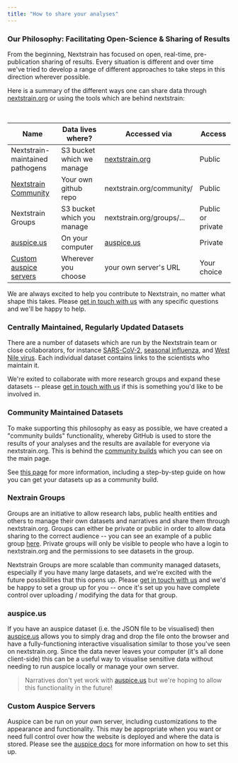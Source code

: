 ```yaml
---
title: "How to share your analyses"
---
```


### Our Philosophy: Facilitating Open-Science & Sharing of Results

From the beginning, Nextstrain has focused on open, real-time, pre-publication sharing of results.
Every situation is different and over time we've tried to develop a range of different approaches to take steps in this direction wherever possible.

Here is a summary of the different ways one can share data through [nextstrain.org](/) or using the tools which are behind nextstrain:

<br/>

| Name                            | Data lives where?           |  Accessed via             |  Access            |
| --------------------------------| --------------------------- | ------------------------- | ------------------ |
| Nextstrain-maintained pathogens | S3 bucket which we manage   | [nextstrain.org]          | Public             |
| [Nextstrain Community]          | Your own github repo        | nextstrain.org/community/ | Public             |
| Nextstrain Groups               | S3 bucket which you manage  | nextstrain.org/groups/... | Public or private  |
| [auspice.us]                    | On your computer            | [auspice.us]              | Private            |
| [Custom auspice servers]        | Wherever you choose         | your own server's URL     | Your choice        |

We are always excited to help you contribute to Nextstrain, no matter what shape this takes.
Please [get in touch with us](mailto:hello@nextstrain.org) with any specific questions and we'll be happy to help.


### Centrally Maintained, Regularly Updated Datasets

There are a number of datasets which are run by the Nextstrain team or close collaborators, for instance [SARS-CoV-2](/ncov/global), [seasonal influenza](/flu), and [West Nile virus](/WNV/NA).
Each individual dataset contains links to the scientists who maintain it.

We're exited to collaborate with more research groups and expand these datasets -- please [get in touch with us](mailto:hello@nextstrain.org) if this is something you'd like to be involved in.


### Community Maintained Datasets

To make supporting this philosophy as easy as possible, we have created a "community builds" functionality, whereby GitHub is used to store the results of your analyses and the results are available for everyone via nextstrain.org.
This is behind the [community builds](/#community) which you can see on the main page.

See [this page](community-builds) for more information, including a step-by-step guide on how you can get your datasets up as a community build.

### Nextrain Groups

Groups are an initiative to allow research labs, public health entities and others to manage their own datasets and narratives and share them through nextstrain.org.
Groups can either be private or public in order to allow data sharing to the correct audience -- you can see an example of a public group [here](/groups/blab/).
Private groups will only be visible to people who have a login to nextstrain.org and the permissions to see datasets in the group.

Nextstrain Groups are more scalable than community managed datasets, especially if you have many large datasets, and we're excited with the future possibilities that this opens up. Please [get in touch with us](mailto:hello@nextstrain.org) and we'd be happy to set a group up for you -- once it's set up you have complete control over uploading / modifying the data for that group.


### auspice.us

If you have an auspice dataset (i.e. the JSON file to be visualised) then [auspice.us] allows you to simply drag and drop the file onto the browser and have a fully-functioning interactive visualisation similar to those you've seen on nextstrain.org. 
Since the data never leaves your computer (it's all done client-side) this can be a useful way to visualise sensitive data without needing to run auspice locally or manage your own server.

> Narratives don't yet work with [auspice.us] but we're hoping to allow this functionality in the future!


### Custom Auspice Servers

Auspice can be run on your own server, including customizations to the appearance and functionality.
This may be appropriate when you want or need full control over how the website is deployed and where the data is stored.
Please see the [auspice docs](https://nextstrain.github.io/auspice/server/introduction) for more information on how to set this up.


[Nextstrain Community]: ./community-builds
[Custom auspice servers]: https://nextstrain.github.io/auspice/server/introduction
[auspice.us]: http://auspice.us
[nextstrain.org]: http://nextstrain.org